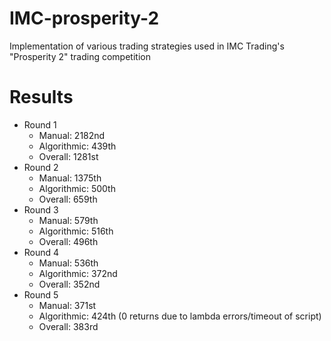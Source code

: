 # IMC-prosperity-2
Implementation of various trading strategies used in IMC Trading's "Prosperity 2" trading competition

# Results
* Round 1
    - Manual: 2182nd
    - Algorithmic: 439th
    - Overall: 1281st
* Round 2
    - Manual: 1375th
    - Algorithmic: 500th
    - Overall: 659th
* Round 3
    - Manual: 579th
    - Algorithmic: 516th
    - Overall: 496th
* Round 4
    - Manual: 536th
    - Algorithmic: 372nd
    - Overall: 352nd
* Round 5
    - Manual: 371st
    - Algorithmic: 424th (0 returns due to lambda errors/timeout of script)
    - Overall: 383rd
